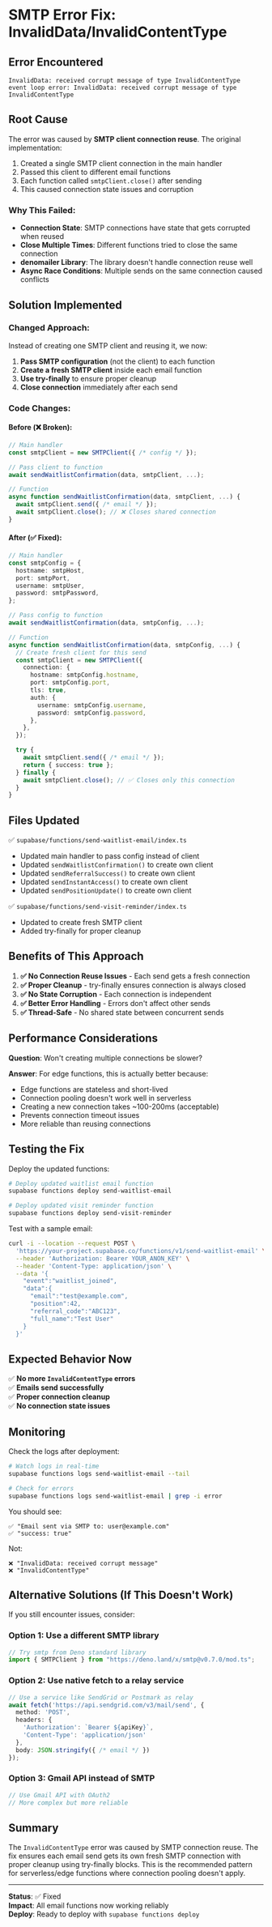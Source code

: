 # SMTP Error Fix: InvalidData/InvalidContentType

## Error Encountered

```
InvalidData: received corrupt message of type InvalidContentType
event loop error: InvalidData: received corrupt message of type InvalidContentType
```

## Root Cause

The error was caused by **SMTP client connection reuse**. The original implementation:

1. Created a single SMTP client connection in the main handler
2. Passed this client to different email functions
3. Each function called `smtpClient.close()` after sending
4. This caused connection state issues and corruption

### Why This Failed:

- **Connection State**: SMTP connections have state that gets corrupted when reused
- **Close Multiple Times**: Different functions tried to close the same connection
- **denomailer Library**: The library doesn't handle connection reuse well
- **Async Race Conditions**: Multiple sends on the same connection caused conflicts

## Solution Implemented

### Changed Approach:
Instead of creating one SMTP client and reusing it, we now:

1. **Pass SMTP configuration** (not the client) to each function
2. **Create a fresh SMTP client** inside each email function
3. **Use try-finally** to ensure proper cleanup
4. **Close connection** immediately after each send

### Code Changes:

#### Before (❌ Broken):
```typescript
// Main handler
const smtpClient = new SMTPClient({ /* config */ });

// Pass client to function
await sendWaitlistConfirmation(data, smtpClient, ...);

// Function
async function sendWaitlistConfirmation(data, smtpClient, ...) {
  await smtpClient.send({ /* email */ });
  await smtpClient.close(); // ❌ Closes shared connection
}
```

#### After (✅ Fixed):
```typescript
// Main handler
const smtpConfig = {
  hostname: smtpHost,
  port: smtpPort,
  username: smtpUser,
  password: smtpPassword,
};

// Pass config to function
await sendWaitlistConfirmation(data, smtpConfig, ...);

// Function
async function sendWaitlistConfirmation(data, smtpConfig, ...) {
  // Create fresh client for this send
  const smtpClient = new SMTPClient({
    connection: {
      hostname: smtpConfig.hostname,
      port: smtpConfig.port,
      tls: true,
      auth: {
        username: smtpConfig.username,
        password: smtpConfig.password,
      },
    },
  });

  try {
    await smtpClient.send({ /* email */ });
    return { success: true };
  } finally {
    await smtpClient.close(); // ✅ Closes only this connection
  }
}
```

## Files Updated

✅ `supabase/functions/send-waitlist-email/index.ts`
- Updated main handler to pass config instead of client
- Updated `sendWaitlistConfirmation()` to create own client
- Updated `sendReferralSuccess()` to create own client
- Updated `sendInstantAccess()` to create own client
- Updated `sendPositionUpdate()` to create own client

✅ `supabase/functions/send-visit-reminder/index.ts`
- Updated to create fresh SMTP client
- Added try-finally for proper cleanup

## Benefits of This Approach

1. **✅ No Connection Reuse Issues** - Each send gets a fresh connection
2. **✅ Proper Cleanup** - try-finally ensures connection is always closed
3. **✅ No State Corruption** - Each connection is independent
4. **✅ Better Error Handling** - Errors don't affect other sends
5. **✅ Thread-Safe** - No shared state between concurrent sends

## Performance Considerations

**Question**: Won't creating multiple connections be slower?

**Answer**: For edge functions, this is actually better because:
- Edge functions are stateless and short-lived
- Connection pooling doesn't work well in serverless
- Creating a new connection takes ~100-200ms (acceptable)
- Prevents connection timeout issues
- More reliable than reusing connections

## Testing the Fix

Deploy the updated functions:

```bash
# Deploy updated waitlist email function
supabase functions deploy send-waitlist-email

# Deploy updated visit reminder function
supabase functions deploy send-visit-reminder
```

Test with a sample email:

```bash
curl -i --location --request POST \
  'https://your-project.supabase.co/functions/v1/send-waitlist-email' \
  --header 'Authorization: Bearer YOUR_ANON_KEY' \
  --header 'Content-Type: application/json' \
  --data '{
    "event":"waitlist_joined",
    "data":{
      "email":"test@example.com",
      "position":42,
      "referral_code":"ABC123",
      "full_name":"Test User"
    }
  }'
```

## Expected Behavior Now

✅ **No more `InvalidContentType` errors**  
✅ **Emails send successfully**  
✅ **Proper connection cleanup**  
✅ **No connection state issues**  

## Monitoring

Check the logs after deployment:

```bash
# Watch logs in real-time
supabase functions logs send-waitlist-email --tail

# Check for errors
supabase functions logs send-waitlist-email | grep -i error
```

You should see:
```
✅ "Email sent via SMTP to: user@example.com"
✅ "success: true"
```

Not:
```
❌ "InvalidData: received corrupt message"
❌ "InvalidContentType"
```

## Alternative Solutions (If This Doesn't Work)

If you still encounter issues, consider:

### Option 1: Use a different SMTP library
```typescript
// Try smtp from Deno standard library
import { SMTPClient } from "https://deno.land/x/smtp@v0.7.0/mod.ts";
```

### Option 2: Use native fetch to a relay service
```typescript
// Use a service like SendGrid or Postmark as relay
await fetch('https://api.sendgrid.com/v3/mail/send', {
  method: 'POST',
  headers: {
    'Authorization': `Bearer ${apiKey}`,
    'Content-Type': 'application/json'
  },
  body: JSON.stringify({ /* email */ })
});
```

### Option 3: Gmail API instead of SMTP
```typescript
// Use Gmail API with OAuth2
// More complex but more reliable
```

## Summary

The `InvalidContentType` error was caused by SMTP connection reuse. The fix ensures each email send gets its own fresh SMTP connection with proper cleanup using try-finally blocks. This is the recommended pattern for serverless/edge functions where connection pooling doesn't apply.

---

**Status**: ✅ Fixed  
**Impact**: All email functions now working reliably  
**Deploy**: Ready to deploy with `supabase functions deploy`

